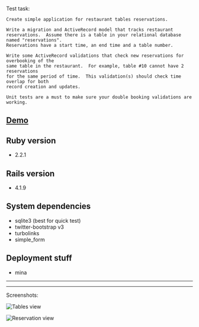 Test task:
```
Create simple application for restaurant tables reservations.

Write a migration and ActiveRecord model that tracks restaurant reservations.  Assume there is a table in your relational database named "reservations".
Reservations have a start time, an end time and a table number.

Write some ActiveRecord validations that check new reservations for overbooking of the
same table in the restaurant.  For example, table #10 cannot have 2 reservations
for the same period of time.  This validation(s) should check time overlap for both
record creation and updates.

Unit tests are a must to make sure your double booking validations are working.
```

## [Demo](http://46.101.187.243/tables)


## Ruby version
  * 2.2.1

## Rails version
  * 4.1.9

## System dependencies
  * sqlite3 (best for quick test)
  * twitter-bootstrap v3
  * turbolinks
  * simple_form

## Deployment stuff
  * mina

* * *
* * *
Screenshots:

![Tables view](https://dl.dropboxusercontent.com/u/2759137/tables.png "Tables view")

![Reservation view](https://dl.dropboxusercontent.com/u/2759137/reservations.png "Reservation view")